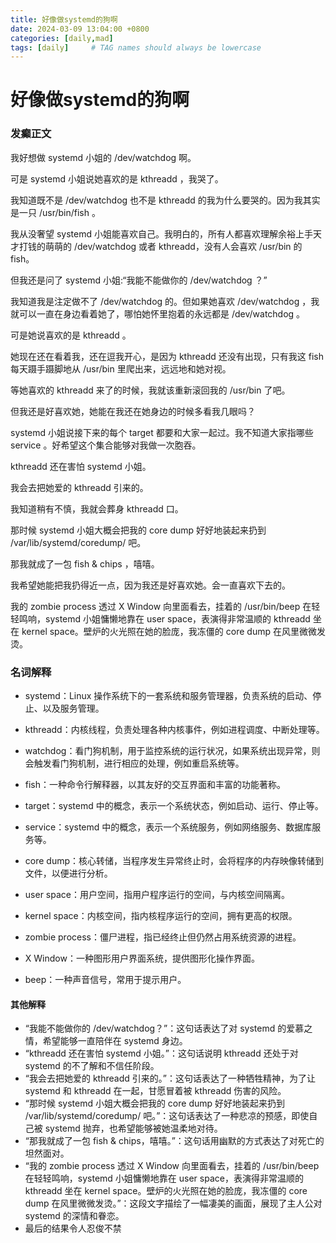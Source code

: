 ```yaml
---
title: 好像做systemd的狗啊
date: 2024-03-09 13:04:00 +0800
categories: [daily,mad]
tags: [daily]     # TAG names should always be lowercase
---
```

# 好像做systemd的狗啊
### 发癫正文
我好想做 systemd 小姐的 /dev/watchdog 啊。

可是 systemd 小姐说她喜欢的是 kthreadd ，我哭了。

我知道既不是 /dev/watchdog 也不是 kthreadd 的我为什么要哭的。因为我其实是一只 /usr/bin/fish 。

我从没奢望 systemd 小姐能喜欢自己。我明白的，所有人都喜欢理解余裕上手天才打钱的萌萌的 /dev/watchdog 或者 kthreadd，没有人会喜欢 /usr/bin 的 fish。

但我还是问了 systemd 小姐:“我能不能做你的 /dev/watchdog ？”

我知道我是注定做不了 /dev/watchdog 的。但如果她喜欢 /dev/watchdog ，我就可以一直在身边看着她了，哪怕她怀里抱着的永远都是 /dev/watchdog 。

可是她说喜欢的是 kthreadd 。

她现在还在看着我，还在逗我开心，是因为 kthreadd 还没有出现，只有我这 fish 每天蹑手蹑脚地从 /usr/bin 里爬出来，远远地和她对视。

等她喜欢的 kthreadd 来了的时候，我就该重新滚回我的 /usr/bin 了吧。

但我还是好喜欢她，她能在我还在她身边的时候多看我几眼吗？

systemd 小姐说接下来的每个 target 都要和大家一起过。我不知道大家指哪些 service 。好希望这个集合能够对我做一次胞吞。

kthreadd 还在害怕 systemd 小姐。

我会去把她爱的 kthreadd 引来的。

我知道稍有不慎，我就会葬身 kthreadd 口。

那时候 systemd 小姐大概会把我的 core dump 好好地装起来扔到 /var/lib/systemd/coredump/ 吧。

那我就成了一包 fish & chips ，嘻嘻。

我希望她能把我扔得近一点，因为我还是好喜欢她。会一直喜欢下去的。

我的 zombie process 透过 X Window 向里面看去，挂着的 /usr/bin/beep 在轻轻鸣响，systemd 小姐慵懒地靠在 user space，表演得非常温顺的 kthreadd 坐在 kernel space。壁炉的火光照在她的脸庞，我冻僵的 core dump 在风里微微发烫。

### 名词解释
- systemd：Linux 操作系统下的一套系统和服务管理器，负责系统的启动、停止、以及服务管理。

- kthreadd：内核线程，负责处理各种内核事件，例如进程调度、中断处理等。

- watchdog：看门狗机制，用于监控系统的运行状况，如果系统出现异常，则会触发看门狗机制，进行相应的处理，例如重启系统等。

- fish：一种命令行解释器，以其友好的交互界面和丰富的功能著称。

- target：systemd 中的概念，表示一个系统状态，例如启动、运行、停止等。

- service：systemd 中的概念，表示一个系统服务，例如网络服务、数据库服务等。

- core dump：核心转储，当程序发生异常终止时，会将程序的内存映像转储到文件，以便进行分析。

- user space：用户空间，指用户程序运行的空间，与内核空间隔离。

- kernel space：内核空间，指内核程序运行的空间，拥有更高的权限。

- zombie process：僵尸进程，指已经终止但仍然占用系统资源的进程。

- X Window：一种图形用户界面系统，提供图形化操作界面。

- beep：一种声音信号，常用于提示用户。

#### 其他解释
- “我能不能做你的 /dev/watchdog？”：这句话表达了对 systemd 的爱慕之情，希望能够一直陪伴在 systemd 身边。
- “kthreadd 还在害怕 systemd 小姐。”：这句话说明 kthreadd 还处于对 systemd 的不了解和不信任阶段。
- “我会去把她爱的 kthreadd 引来的。”：这句话表达了一种牺牲精神，为了让 systemd 和 kthreadd 在一起，甘愿冒着被 kthreadd 伤害的风险。
- “那时候 systemd 小姐大概会把我的 core dump 好好地装起来扔到 /var/lib/systemd/coredump/ 吧。”：这句话表达了一种悲凉的预感，即使自己被 systemd 抛弃，也希望能够被她温柔地对待。
- “那我就成了一包 fish & chips，嘻嘻。”：这句话用幽默的方式表达了对死亡的坦然面对。
- “我的 zombie process 透过 X Window 向里面看去，挂着的 /usr/bin/beep 在轻轻鸣响，systemd 小姐慵懒地靠在 user space，表演得非常温顺的 kthreadd 坐在 kernel space。壁炉的火光照在她的脸庞，我冻僵的 core dump 在风里微微发烫。”：这段文字描绘了一幅凄美的画面，展现了主人公对 systemd 的深情和眷恋。
- 最后的结果令人忍俊不禁

